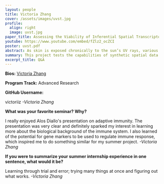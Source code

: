 ```yaml
---
layout: people
title: Victoria Zhang
cover: /assets/images/uvst.jpg
profile:
  align: right
  image: uvst.jpg
paper_title: Assessing the Viability of Inferential Spatial Transcriptomics Data for Studying Skin Photoaging
youtube: https://www.youtube.com/embed/fZlz2_ocZCI
poster: uvst.pdf
abstract: As skin is exposed chronically to the sun’s UV rays, various skin processes are disrupted and skin immunity worsens. This may lead to photoaging, or age acceleration caused by sun damage, visible through wrinkles and skin elasticity, which increases the risk for major diseases such as skin cancer. Previous analyses of photoaging, particularly in the construction of age acceleration clocks, have used data such as DNAm and scRNA-seq. The viability of spatial transcriptomics data, particularly of ST data generated through inference methods, have been unexplored in photoaging, despite having the potential to reveal new spatial markers and relationships in photoaging. This study uses synthetic spatial transcriptomics data to identify key gene markers and cell types in aging on the spot level, as well as to create one of the first spatially informed aging clock models. The leading aging clock was a CNN, which used gene expression and spatial coordinates to predict age. The model’s performance is on-par with DNAm-based aging clocks in literature, suggesting that synthetic ST data can be used to give an opinion on photoaging. Spatial transcriptomics remains a valuable contender to give unique insights on photoaging and can be used in additional analyses to infer biological relationships.
summary: This project tests the capabilities of synthetic spatial data to study how sunlight affects skin aging at the molecular level. The data, though created through artificial means, proved to be effective in biological analysis and reveals new spatial insights in how sun damage progresses in the skin.
excerpt_title: Q&A
---
```

**Bios:** [Victoria Zhang](https://jlevy44.github.io/levylab/people/HS_Victoria_Zhang)

**Program Track:** Advanced Research

**GitHub Username:**  

victoriiz
*-Victoria Zhang*


**What was your favorite seminar? Why?**  

I really enjoyed Alos Diallo's presentation on adaptive immunity. The presentation was very clear and definitely sparked my interest in learning more about the biological background of the immune system. I also learned of the potential for gene markers to be used to regulate immune response, which inspired me to do something similar for my summer project.
*-Victoria Zhang*


**If you were to summarize your summer internship experience in one sentence, what would it be?**  

Learning through trial and error; trying many things at once and figuring out what works.
*-Victoria Zhang*

